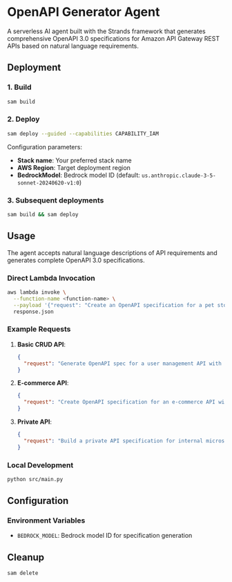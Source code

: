 # OpenAPI Generator Agent

A serverless AI agent built with the Strands framework that generates comprehensive OpenAPI 3.0 specifications for Amazon API Gateway REST APIs based on natural language requirements.


## Deployment

### 1. Build 

```bash
sam build
```

### 2. Deploy 

```bash
sam deploy --guided --capabilities CAPABILITY_IAM
```

Configuration parameters:
- **Stack name**: Your preferred stack name
- **AWS Region**: Target deployment region
- **BedrockModel**: Bedrock model ID (default: `us.anthropic.claude-3-5-sonnet-20240620-v1:0`)

### 3. Subsequent deployments

```bash
sam build && sam deploy
```

## Usage

The agent accepts natural language descriptions of API requirements and generates complete OpenAPI 3.0 specifications.

### Direct Lambda Invocation

```bash
aws lambda invoke \
  --function-name <function-name> \
  --payload '{"request": "Create an OpenAPI specification for a pet store API with endpoints to create, read, update, and delete pets. Include authentication using API keys."}' \
  response.json
```

### Example Requests

1. **Basic CRUD API**:
   ```json
   {
     "request": "Generate OpenAPI spec for a user management API with CRUD operations, JWT authentication, and proper error handling"
   }
   ```

2. **E-commerce API**:
   ```json
   {
     "request": "Create OpenAPI specification for an e-commerce API with product catalog, shopping cart, and order management endpoints"
   }
   ```

3. **Private API**:
   ```json
   {
     "request": "Build a private API specification for internal microservices with Lambda integrations and VPC endpoints"
   }
   ```

### Local Development

```bash
python src/main.py
```

## Configuration

### Environment Variables

- `BEDROCK_MODEL`: Bedrock model ID for specification generation


## Cleanup

```bash
sam delete
```

